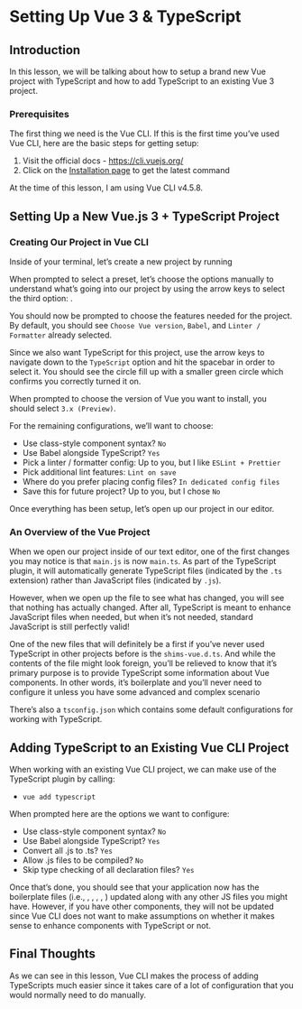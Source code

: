 # Setting Up Vue 3 & TypeScript

## Introduction

In this lesson, we will be talking about how to setup a brand new Vue project with TypeScript and how to add TypeScript to an existing Vue 3 project.

### Prerequisites

The first thing we need is the Vue CLI. If this is the first time you’ve used Vue CLI, here are the basic steps for getting setup:

1. Visit the official docs - https://cli.vuejs.org/
2. Click on the [Installation page](https://cli.vuejs.org/guide/installation.html) to get the latest command

At the time of this lesson, I am using Vue CLI v4.5.8.

## Setting Up a New Vue.js 3 + TypeScript Project

### Creating Our Project in Vue CLI

Inside of your terminal, let’s create a new project by running

When prompted to select a preset, let’s choose the options manually to understand what’s going into our project by using the arrow keys to select the third option: .

You should now be prompted to choose the features needed for the project. By default, you should see `Choose Vue version`, `Babel`, and `Linter / Formatter` already selected.

Since we also want TypeScript for this project, use the arrow keys to navigate down to the `TypeScript` option and hit the spacebar in order to select it. You should see the circle fill up with a smaller green circle which confirms you correctly turned it on.

When prompted to choose the version of Vue you want to install, you should select `3.x (Preview)`.

For the remaining configurations, we’ll want to choose:

- Use class-style component syntax? `No`
- Use Babel alongside TypeScript? `Yes`
- Pick a linter / formatter config: Up to you, but I like `ESLint + Prettier`
- Pick additional lint features: `Lint on save`
- Where do you prefer placing config files? `In dedicated config files`
- Save this for future project? Up to you, but I chose `No`

Once everything has been setup, let’s open up our project in our editor.

### An Overview of the Vue Project

When we open our project inside of our text editor, one of the first changes you may notice is that `main.js` is now `main.ts`. As part of the TypeScript plugin, it will automatically generate TypeScript files (indicated by the `.ts` extension) rather than JavaScript files (indicated by `.js`).

However, when we open up the file to see what has changed, you will see that nothing has actually changed. After all, TypeScript is meant to enhance JavaScript files when needed, but when it’s not needed, standard JavaScript is still perfectly valid!

One of the new files that will definitely be a first if you’ve never used TypeScript in other projects before is the `shims-vue.d.ts`. And while the contents of the file might look foreign, you’ll be relieved to know that it’s primary purpose is to provide TypeScript some information about Vue components. In other words, it’s boilerplate and you’ll never need to configure it unless you have some advanced and complex scenario

There’s also a `tsconfig.json` which contains some default configurations for working with TypeScript.

## Adding TypeScript to an Existing Vue CLI Project

When working with an existing Vue CLI project, we can make use of the TypeScript plugin by calling:

- `vue add typescript`

When prompted here are the options we want to configure:

- Use class-style component syntax? `No`
- Use Babel alongside TypeScript? `Yes`
- Convert all .js to .ts? `Yes`
- Allow .js files to be compiled? `No`
- Skip type checking of all declaration files? `Yes`

Once that’s done, you should see that your application now has the boilerplate files (i.e., , , , , ) updated along with any other JS files you might have. However, if you have other components, they will not be updated since Vue CLI does not want to make assumptions on whether it makes sense to enhance components with TypeScript or not.

## Final Thoughts

As we can see in this lesson, Vue CLI makes the process of adding TypeScripts much easier since it takes care of a lot of configuration that you would normally need to do manually.